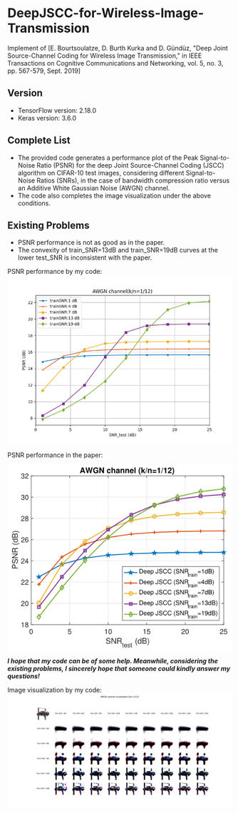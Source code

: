 # DeepJSCC-for-Wireless-Image-Transmission
Implement of [E. Bourtsoulatze, D. Burth Kurka and D. Gündüz, "Deep Joint Source-Channel Coding for Wireless Image Transmission," in IEEE Transactions on Cognitive Communications and Networking, vol. 5, no. 3, pp. 567-579, Sept. 2019]
## Version
- TensorFlow version: 2.18.0
- Keras version: 3.6.0
## Complete List
- The provided code generates a performance plot of the Peak Signal-to-Noise Ratio (PSNR) for the deep Joint Source-Channel Coding (JSCC) algorithm on CIFAR-10 test images, considering different Signal-to-Noise Ratios (SNRs), in the case of bandwidth compression ratio versus an Additive White Gaussian Noise (AWGN) channel.
- The code also completes the image visualization under the above conditions.
## Existing Problems
- PSNR performance is not as good as in the paper.
- The convexity of train_SNR=13dB and train_SNR=19dB curves at the lower test_SNR is inconsistent with the paper.
  
PSNR performance by my code:
![PSNR performance by my code](./out_figures/AWGN_train1000epoch_psnr.png)

PSNR performance in the paper:

![PSNR performance by my code](./out_figures/PSNR_performance_of_paper.png)

***I hope that my code can be of some help. Meanwhile, considering the existing problems, I sincerely hope that someone could kindly answer my questions!***

Image visualization by my code:
![PSNR performance by my code](./out_figures/AWGN_train1000epoch_visualization_1st.png)
